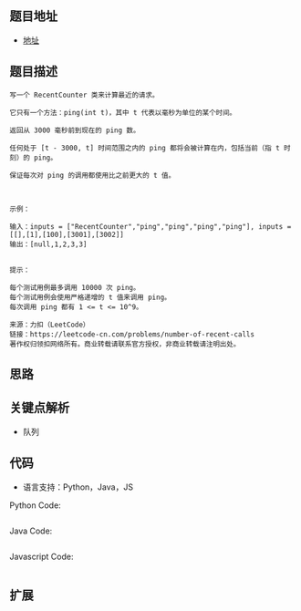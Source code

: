 ## 题目地址

- [地址](https://leetcode-cn.com/problems/number-of-recent-calls/)

## 题目描述

```
写一个 RecentCounter 类来计算最近的请求。

它只有一个方法：ping(int t)，其中 t 代表以毫秒为单位的某个时间。

返回从 3000 毫秒前到现在的 ping 数。

任何处于 [t - 3000, t] 时间范围之内的 ping 都将会被计算在内，包括当前（指 t 时刻）的 ping。

保证每次对 ping 的调用都使用比之前更大的 t 值。

 

示例：

输入：inputs = ["RecentCounter","ping","ping","ping","ping"], inputs = [[],[1],[100],[3001],[3002]]
输出：[null,1,2,3,3]
 

提示：

每个测试用例最多调用 10000 次 ping。
每个测试用例会使用严格递增的 t 值来调用 ping。
每次调用 ping 都有 1 <= t <= 10^9。

来源：力扣（LeetCode）
链接：https://leetcode-cn.com/problems/number-of-recent-calls
著作权归领扣网络所有。商业转载请联系官方授权，非商业转载请注明出处。
```

## 思路


## 关键点解析

- 队列

## 代码

- 语言支持：Python，Java，JS

Python Code:

```python

```

Java Code:

```java

```

Javascript Code:

```js
```

## 扩展

